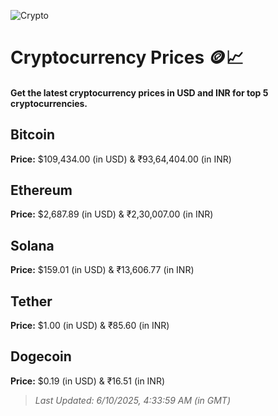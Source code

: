 
![Crypto](https://www.techguide.com.au/wp-content/uploads/2020/11/crypto3.jpeg)

# Cryptocurrency Prices 🪙📈

#### Get the latest cryptocurrency prices in USD and INR for top 5 cryptocurrencies.

## Bitcoin

**Price:** $109,434.00 (in USD) & ₹93,64,404.00 (in INR)

## Ethereum

**Price:** $2,687.89 (in USD) & ₹2,30,007.00 (in INR)

## Solana

**Price:** $159.01 (in USD) & ₹13,606.77 (in INR)

## Tether

**Price:** $1.00 (in USD) & ₹85.60 (in INR)

## Dogecoin

**Price:** $0.19 (in USD) & ₹16.51 (in INR)

> _Last Updated: 6/10/2025, 4:33:59 AM (in GMT)_
